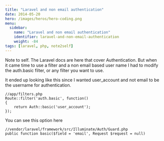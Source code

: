 ```yaml
---
title: "Laravel and non email authentication"
date: 2014-05-20
hero: /images/heros/hero-coding.png
menu:
  sidebar:
    name: "Laravel and non email authentication"
    identifier: laravel-and-non-email-authentication
    weight: -84
tags: [laravel, php, note2self]
---
```


Note to self. The Laravel docs are here that cover Authentication. But when it came time to use a filter and a non email based user name I had to modify the auth.basic filter, or any filter you want to use.

It ended up looking like this since I wanted user_account and not email to be the username for authentication.

~~~
//app/filters.php
Route::filter('auth.basic', function()
{
    return Auth::basic('user_account');
});
~~~

You can see this option here

~~~
//vendor/laravel/framework/src/Illuminate/Auth/Guard.php
public function basic($field = 'email', Request $request = null)
~~~
